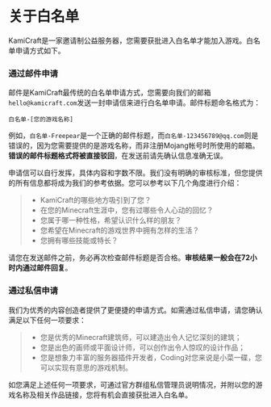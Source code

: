 # 关于白名单

KamiCraft是一家邀请制公益服务器，您需要获批进入白名单才能加入游戏。白名单申请方式如下。

### 通过邮件申请

邮件是KamiCraft最传统的白名单申请方式，您需要向我们的邮箱`hello@kamicraft.com`发送一封申请信来进行白名单申请。邮件标题命名格式为：

    白名单-[您的游戏名称]

例如，`白名单-Freepear`是一个正确的邮件标题，而`白名单-123456789@qq.com`则是错误的，因为您需要提供的是游戏名称，而非注册Mojang帐号时所使用的邮箱。**错误的邮件标题格式将被直接驳回**，在发送前请先确认信息准确无误。

申请信可以自行发挥，具体内容和字数不限。我们没有明确的审核标准，但您提供的所有信息都将成为我们的参考依据。您可以参考以下几个角度进行介绍：

> - KamiCraft的哪些地方吸引到了您？
> - 在您的Minecraft生涯中，您有过哪些令人心动的回忆？
> - 您属于哪一种性格，希望认识什么样的朋友？
> - 您希望在Minecraft的游戏世界中拥有怎样的生活？
> - 您拥有哪些技能或特长？

请您在发送邮件之前，务必再次检查邮件标题是否合格。**审核结果一般会在72小时内通过邮件回复**。

### 通过私信申请

我们为优秀的内容创造者提供了更便捷的申请方式。如需通过私信申请，请您确认满足以下任何一项要求：

> - 您是优秀的Minecraft建筑师，可以建造出令人记忆深刻的建筑；
> - 您是出色的画师或平面设计师，可以创作出令人惊叹的设计作品；
> - 您是想象力丰富的服务器插件开发者，Coding对您来说是小菜一碟，您可以实现有意思的游戏机制。

如您满足上述任何一项要求，可通过官方群组私信管理员说明情况，并附以您的游戏名称及相关作品链接，您将有机会直接获批进入白名单。
